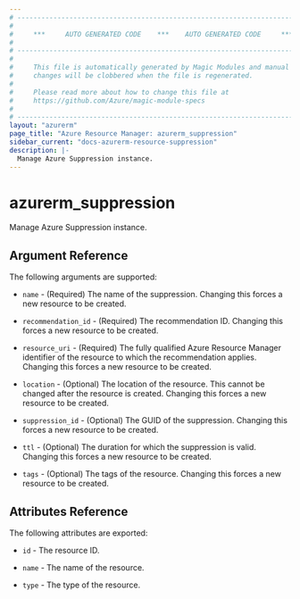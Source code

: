 ```yaml
---
# ----------------------------------------------------------------------------
#
#     ***     AUTO GENERATED CODE    ***    AUTO GENERATED CODE     ***
#
# ----------------------------------------------------------------------------
#
#     This file is automatically generated by Magic Modules and manual
#     changes will be clobbered when the file is regenerated.
#
#     Please read more about how to change this file at
#     https://github.com/Azure/magic-module-specs
#
# ----------------------------------------------------------------------------
layout: "azurerm"
page_title: "Azure Resource Manager: azurerm_suppression"
sidebar_current: "docs-azurerm-resource-suppression"
description: |-
  Manage Azure Suppression instance.
---
```


# azurerm_suppression

Manage Azure Suppression instance.


## Argument Reference

The following arguments are supported:

* `name` - (Required) The name of the suppression. Changing this forces a new resource to be created.

* `recommendation_id` - (Required) The recommendation ID. Changing this forces a new resource to be created.

* `resource_uri` - (Required) The fully qualified Azure Resource Manager identifier of the resource to which the recommendation applies. Changing this forces a new resource to be created.

* `location` - (Optional) The location of the resource. This cannot be changed after the resource is created. Changing this forces a new resource to be created.

* `suppression_id` - (Optional) The GUID of the suppression. Changing this forces a new resource to be created.

* `ttl` - (Optional) The duration for which the suppression is valid. Changing this forces a new resource to be created.

* `tags` - (Optional) The tags of the resource. Changing this forces a new resource to be created.

## Attributes Reference

The following attributes are exported:

* `id` - The resource ID.

* `name` - The name of the resource.

* `type` - The type of the resource.
